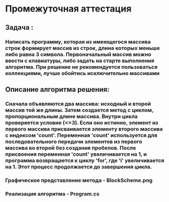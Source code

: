 # Промежуточная аттестация

## Задача :
### Написать программу, которая из имеющегося массива строк формирует массив из строк, длина которых меньше либо равна 3 символа. Первоначальный массив можно ввести с клавиатуры, либо задать на старте выполнения алгоритма. При решение не рекомендуется пользоваться коллекциями, лучше обойтись исключительно массивами
## Описание алгоритма решения:
### Сначала объявляются два массива: исходный и второй массив той же длины. Затем создается метод с циклом, пропорциональным длине массива. Внутри цикла проверяется условие (<=3). Если оно истинно, элемент из первого массива присваивается элементу второго массива с индексом 'count'. Переменная 'count' используется для последовательного передачи элементов из первого массива во второй без создания пробелов. После присвоения переменная 'count' увеличивается на 1, и программа возвращается к циклу 'for', где 'i' увеличивается на 1. Этот процесс продолжается до завершения цикла.

### Графическое представление метода - BlockScheme.png
### Реализация алгоритма - Program.cs